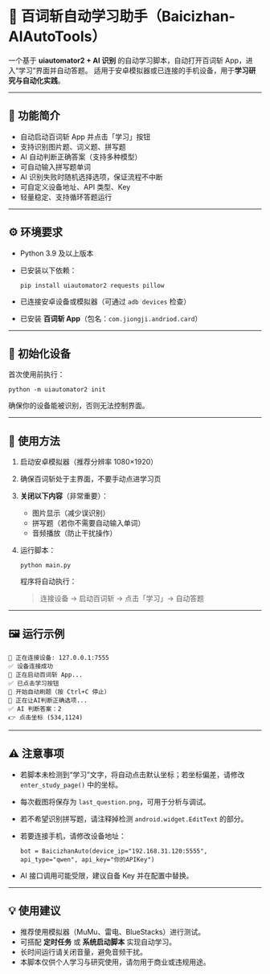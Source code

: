 # 📘 百词斩自动学习助手（Baicizhan-AIAutoTools）

一个基于 **uiautomator2 + AI 识别** 的自动学习脚本，自动打开百词斩 App，进入“学习”界面并自动答题。
 适用于安卓模拟器或已连接的手机设备，用于**学习研究与自动化实践**。

------

## 🚀 功能简介

- 自动启动百词斩 App 并点击「学习」按钮
- 支持识别图片题、词义题、拼写题
- AI 自动判断正确答案（支持多种模型）
- 可自动输入拼写题单词
- AI 识别失败时随机选择选项，保证流程不中断
- 可自定义设备地址、API 类型、Key
- 轻量稳定、支持循环答题运行

------

## ⚙️ 环境要求

- Python 3.9 及以上版本

- 已安装以下依赖：

  ```
  pip install uiautomator2 requests pillow
  ```

- 已连接安卓设备或模拟器（可通过 `adb devices` 检查）

- 已安装 **百词斩 App**（包名：`com.jiongji.andriod.card`）

------

## 🧩 初始化设备

首次使用前执行：

```
python -m uiautomator2 init
```

确保你的设备能被识别，否则无法控制界面。

------

## 🧭 使用方法

1. 启动安卓模拟器（推荐分辨率 1080×1920）

2. 确保百词斩处于主界面，不要手动点进学习页

3. **关闭以下内容**（非常重要）：

   - 图片显示（减少误识别）
   - 拼写题（若你不需要自动输入单词）
   - 音频播放（防止干扰操作）

4. 运行脚本：

   ```
   python main.py
   ```

   程序将自动执行：

   > 连接设备 → 启动百词斩 → 点击「学习」→ 自动答题

------

## 🖼️ 运行示例

```
📱 正在连接设备: 127.0.0.1:7555
✅ 设备连接成功
🚀 正在启动百词斩 App...
✅ 已点击学习按钮
🚀 开始自动刷题（按 Ctrl+C 停止）
🧠 正在让AI判断正确选项...
✅ AI 判断答案：2
👉 点击坐标 (534,1124)
```

------

## ⚠️ 注意事项

- 若脚本未检测到“学习”文字，将自动点击默认坐标；若坐标偏差，请修改 `enter_study_page()` 中的坐标。

- 每次截图将保存为 `last_question.png`，可用于分析与调试。

- 若不希望识别拼写题，请注释掉检测 `android.widget.EditText` 的部分。

- 若要连接手机，请修改设备地址：

  ```
  bot = BaicizhanAuto(device_ip="192.168.31.120:5555", api_type="qwen", api_key="你的APIKey")
  ```

- AI 接口调用可能受限，建议自备 Key 并在配置中替换。

------

## 💡 使用建议

- 推荐使用模拟器（MuMu、雷电、BlueStacks）进行测试。
- 可搭配 **定时任务** 或 **系统启动脚本** 实现自动学习。
- 长时间运行请关闭音量，避免音频干扰。
- 本脚本仅供个人学习与研究使用，请勿用于商业或违规用途。
